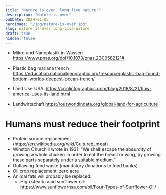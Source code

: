 ```yaml
---
title: "Nature is over. long live nature!"
description: "Nature is over"
pubDate: 2024-01-05
heroImage: "/jpg/nature-is-over.jpg"
slug: nature-is-over-long-live-nature
draft: true
hidden: false
---
```



* Mikro und Nanoplastik in Wasser: https://www.pnas.org/doi/10.1073/pnas.2300582121#

* Plastic bag mariana trench https://education.nationalgeographic.org/resource/plastic-bag-found-bottom-worlds-deepest-ocean-trench/ 

* Land Use USA: https://coolinfographics.com/blog/2018/8/21/how-america-uses-its-land.html 

* Landwirtschaft https://ourworldindata.org/global-land-for-agriculture 


# Humans must reduce their footprint
* Protein source replacement (https://en.wikipedia.org/wiki/Cultured_meat) 
* Winston Churchill wrote in 1931: “We shall escape the absurdity of growing a whole chicken in order to eat the breast or wing, by growing these parts separately under a suitable medium.” 
* Outlawing food waste (mandatory donations to food banks)
* Oil crop replacement: zero acre
* Animal fats will probably be replaced: 
  * High stearic acid sunflower oil: https://www.sunflowernsa.com/oil/Four-Types-of-Sunflower-Oil/